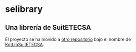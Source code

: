 selibrary
=========
## Una librería de SuitETECSA

El proyecto se ha movido a [otro repositorio](https://github.com/SuitETECSA/KotLibSuitETECSA)
bajo el nombre de [KotLibSuitETECSA](https://github.com/SuitETECSA/KotLibSuitETECSA).
